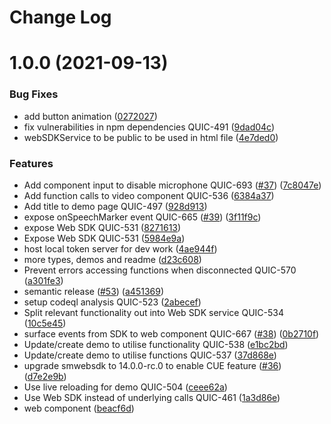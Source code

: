 # Change Log

# 1.0.0 (2021-09-13)


### Bug Fixes

* add button animation ([0272027](https://github.com/soulmachines/sm-web-component/commit/0272027a934dfb16e354f9c8db8d80f4279fa10a))
* fix vulnerabilities in npm dependencies QUIC-491 ([9dad04c](https://github.com/soulmachines/sm-web-component/commit/9dad04c66d12821e4a97c953dba4a25b4ef1697a))
* webSDKService to be public to be used in html file ([4e7ded0](https://github.com/soulmachines/sm-web-component/commit/4e7ded058b61d3bcf94767025cfab779a7220dd0))


### Features

* Add component input to disable microphone QUIC-693 ([#37](https://github.com/soulmachines/sm-web-component/issues/37)) ([7c8047e](https://github.com/soulmachines/sm-web-component/commit/7c8047e99e1ee8b810e2ad792f626ad0ede77f67))
* Add function calls to video component QUIC-536 ([6384a37](https://github.com/soulmachines/sm-web-component/commit/6384a37ec740ba9c3b5ab0017d1221d6a10274eb))
* Add title to demo page QUIC-497 ([928d913](https://github.com/soulmachines/sm-web-component/commit/928d91368a795df08424d6c5c5c1f8ebe4415d21))
* expose onSpeechMarker event QUIC-665 ([#39](https://github.com/soulmachines/sm-web-component/issues/39)) ([3f11f9c](https://github.com/soulmachines/sm-web-component/commit/3f11f9cfba588c83c53f79f20ba4b5f4ad33ea04))
* expose Web SDK QUIC-531 ([8271613](https://github.com/soulmachines/sm-web-component/commit/82716138c8fdd6a6e24da272ba3f1565519472a5))
* Expose Web SDK QUIC-531 ([5984e9a](https://github.com/soulmachines/sm-web-component/commit/5984e9aadd778a788618ce2558f05c7f3b008c27))
* host local token server for dev work ([4ae944f](https://github.com/soulmachines/sm-web-component/commit/4ae944f9a07e9e68cea64084485e2e7c45883154))
* more types, demos and readme ([d23c608](https://github.com/soulmachines/sm-web-component/commit/d23c608d57a8939ed78d0aa02764c1364a6b6cd3))
* Prevent errors accessing functions when disconnected QUIC-570 ([a301fe3](https://github.com/soulmachines/sm-web-component/commit/a301fe3fd0d6949cab48e4f1b500c857a032be40))
* semantic release ([#53](https://github.com/soulmachines/sm-web-component/issues/53)) ([a451369](https://github.com/soulmachines/sm-web-component/commit/a451369589a7acfbe809c2a9274411c67891f3ed))
* setup codeql analysis QUIC-523 ([2abecef](https://github.com/soulmachines/sm-web-component/commit/2abecef0e4ca3c93040f41b77ad881f4176acc80))
* Split relevant functionality out into Web SDK service QUIC-534 ([10c5e45](https://github.com/soulmachines/sm-web-component/commit/10c5e450a0f00cf40e99f0e2a04211cae837345a))
* surface events from SDK to web component QUIC-667 ([#38](https://github.com/soulmachines/sm-web-component/issues/38)) ([0b2710f](https://github.com/soulmachines/sm-web-component/commit/0b2710f49aa70886e0b779a1323c4876dc5c0ddf))
* Update/create demo to utilise functionality QUIC-538 ([e1bc2bd](https://github.com/soulmachines/sm-web-component/commit/e1bc2bdb963b5f0404a987c3649ccc830bc1a20b))
* Update/create demo to utilise functions QUIC-537 ([37d868e](https://github.com/soulmachines/sm-web-component/commit/37d868e05325dea4109cd56c55872a2e195fcb76))
* upgrade smwebsdk to 14.0.0-rc.0 to enable CUE feature ([#36](https://github.com/soulmachines/sm-web-component/issues/36)) ([d7e2e9b](https://github.com/soulmachines/sm-web-component/commit/d7e2e9b7b6f0bbd43c9f969e93c1c57d4d78fa72))
* Use live reloading for demo QUIC-504 ([ceee62a](https://github.com/soulmachines/sm-web-component/commit/ceee62a218d144cbf59aa03b811d350462add989))
* Use Web SDK instead of underlying calls QUIC-461 ([1a3d86e](https://github.com/soulmachines/sm-web-component/commit/1a3d86e743cd6a935c81f187f62cd9ad80dbf502))
* web component ([beacf6d](https://github.com/soulmachines/sm-web-component/commit/beacf6d41ce5f6a74cf39233fec33b8d1ec3b1ff))
